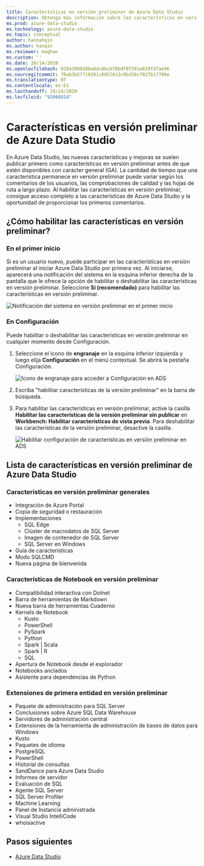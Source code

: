 ```yaml
---
title: Características en versión preliminar de Azure Data Studio
description: Obtenga más información sobre las características en versión preliminar de Azure Data Studio y cómo habilitarlas y usarlas.
ms.prod: azure-data-studio
ms.technology: azure-data-studio
ms.topic: conceptual
author: hannahqin
ms.author: hanqin
ms.reviewer: maghan
ms.custom: ''
ms.date: 10/14/2020
ms.openlocfilehash: 8284300858be0dc8bcbf8bdf8f381e839fd7ae96
ms.sourcegitcommit: 76ab3b57718341c6057613c9bd38cf82fb17786e
ms.translationtype: HT
ms.contentlocale: es-ES
ms.lasthandoff: 10/14/2020
ms.locfileid: "92060914"
---
```

# <a name="preview-features-in-azure-data-studio"></a>Características en versión preliminar de Azure Data Studio

En Azure Data Studio, las nuevas características y mejoras se suelen publicar primero como características en versión preliminar antes de que estén disponibles con carácter general (GA). La cantidad de tiempo que una característica permanece en versión preliminar puede variar según los comentarios de los usuarios, las comprobaciones de calidad y las hojas de ruta a largo plazo. Al habilitar las características en versión preliminar, consigue acceso completo a las características de Azure Data Studio y la oportunidad de proporcionar los primeros comentarios.

## <a name="how-do-i-enable-preview-features"></a>¿Cómo habilitar las características en versión preliminar?

### <a name="on-first-launch"></a>En el primer inicio

Si es un usuario nuevo, puede participar en las características en versión preliminar al iniciar Azure Data Studio por primera vez. Al iniciarse, aparecerá una notificación del sistema en la esquina inferior derecha de la pantalla que le ofrece la opción de habilitar o deshabilitar las características en versión preliminar. Seleccione **Sí (recomendado)** para habilitar las características en versión preliminar.

![Notificación del sistema en versión preliminar en el primer inicio](./media/getting-started/preview-toast-notification.png)

### <a name="in-settings"></a>En Configuración

Puede habilitar o deshabilitar las características en versión preliminar en cualquier momento desde Configuración.

1. Seleccione el icono de **engranaje** en la esquina inferior izquierda y luego elija **Configuración** en el menú contextual. Se abrirá la pestaña Configuración.

   ![Icono de engranaje para acceder a Configuración en ADS](./media/settings/open-settings-menu.png)

2. Escriba "habilitar características de la versión preliminar" en la barra de búsqueda.

3. Para habilitar las características en versión preliminar, active la casilla **Habilitar las características de la versión preliminar sin publicar** en **Workbench: Habilitar características de vista previa**. Para deshabilitar las características de la versión preliminar, desactive la casilla.

   ![Habilitar configuración de características en versión preliminar en ADS](./media/settings/preview-features-settings.png)

## <a name="list-of-preview-features-in-azure-data-studio"></a>Lista de características en versión preliminar de Azure Data Studio

### <a name="general-features-in-preview"></a>Características en versión preliminar generales

* Integración de Azure Portal
* Copia de seguridad o restauración
* Implementaciones
    * SQL Edge
    * Clúster de macrodatos de SQL Server
    * Imagen de contenedor de SQL Server
    * SQL Server en Windows
* Guía de características
*  Modo SQLCMD
* Nueva página de bienvenida

### <a name="notebook-features-in-preview"></a>Características de Notebook en versión preliminar

* Compatibilidad interactiva con Dotnet
* Barra de herramientas de Markdown
*  Nueva barra de herramientas Cuaderno
* Kernels de Notebook
    * Kusto
    * PowerShell
    * PySpark
    * Python
    * Spark | Scala
    * Spark | R
    * SQL
* Apertura de Notebook desde el explorador
* Notebooks anclados
* Asistente para dependencias de Python

### <a name="first-party-extensions-in-preview"></a>Extensiones de primera entidad en versión preliminar

* Paquete de administración para SQL Server
* Conclusiones sobre Azure SQL Data Warehouse
* Servidores de administración central
* Extensiones de la herramienta de administración de bases de datos para Windows
* Kusto
* Paquetes de idioma
* PostgreSQL
* PowerShell
* Historial de consultas
* SandDance para Azure Data Studio
* Informes de servidor
* Evaluación de SQL
* Agente SQL Server
* SQL Server Profiler
* Machine Learning
* Panel de Instancia administrada
* Visual Studio IntelliCode
* whoisactive

## <a name="next-steps"></a>Pasos siguientes

* [Azure Data Studio](what-is.md)
